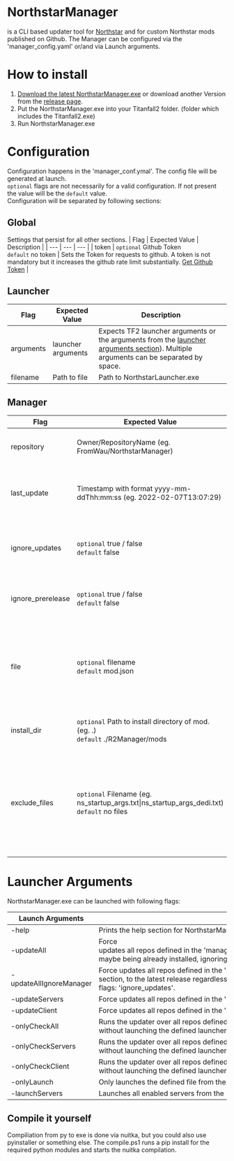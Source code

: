NorthstarManager
====
is a CLI based updater tool for [Northstar](https://github.com/R2Northstar/Northstar) and for custom Northstar mods published on Github. The Manager can be configured via the 'manager_config.yaml' or/and via Launch arguments. <br>

# How to install
1. [Download the latest NorthstarManager.exe](https://github.com/FromWau/NorthstarManager/releases/latest/download/NorthstarManager.exe) or download another Version from the [release page](https://github.com/FromWau/NorthstarManager/releases).
2. Put the NorthstarManager.exe into your Titanfall2 folder. (folder which includes the Titanfall2.exe)
3. Run NorthstarManager.exe

# Configuration
Configuration happens in the 'manager_conf.ymal'. The config file will be generated at launch. <br>
`optional` flags are not necessarily for a valid configuration. If not present the value will be the `default` value.<br>
Configuration will be separated by following sections:

## Global
Settings that persist for all other sections.
| Flag | Expected Value | Description |
| --- | --- | --- |
| token | `optional` Github Token <br> `default` no token | Sets the Token for requests to github. A token is not mandatory but it increases the github rate limit substantially. [Get Github Token](https://github.com/settings/tokens) |

## Launcher
| Flag | Expected Value | Description |
| --- | --- | --- |
| arguments | launcher arguments | Expects TF2 launcher arguments or the arguments from the [launcher arguments section](#launcher-arguments)). Multiple arguments can be separated by space. |
| filename | Path to file | Path to NorthstarLauncher.exe |

## Manager
| Flag | Expected Value | Description |
| --- | --- | --- |
| repository | Owner/RepositoryName (eg. FromWau/NorthstarManager) | Declares the repository of the mod. |
| last_update | Timestamp with format yyyy-mm-ddThh:mm:ss (eg. 2022-02-07T13:07:29) | Defines the Timestamp when repository was updated. |
| ignore_updates | `optional` true / false <br> `default` false | If true the mod with the set flag will not receive updates. |
| ignore_prerelease | `optional` true / false <br> `default` false | If true will ignore releases marked as prerelease. |
| file | `optional` filename <br> `default` mod.json | Sets the filename of the mod. Manager will render mod as corrupted if the file doesn't exist. |
| install_dir | `optional` Path to install directory of mod. (eg. .) <br> `default` ./R2Manager/mods | Defines the install location of the mod. |
| exclude_files | `optional` Filename (eg. ns_startup_args.txt\|ns_startup_args_dedi.txt) <br> `default` no files | Files to be excluded from replacing when installing the new version of a mod. Files will be separated by \|. |

# Launcher Arguments
NorthstarManager.exe can be launched with following flags:

| Launch Arguments | Description |
| --- | --- |
| -help | Prints the help section for NorthstarManager. |
| -updateAll | Force updates all repos defined in the 'manager_config.yaml' to the latest release regardless of the latest release maybe being already installed, ignoring config flags: 'ignore_updates'. |
| -updateAllIgnoreManager | Force updates all repos defined in the 'manager_config.yaml', except the Manager section, to the latest release regardless of the latest release maybe being already installed, ignoring config flags: 'ignore_updates'. |
| -updateServers | Force updates all repos defined in the 'manager_config.yaml' under the Servers section. |
| -updateClient | Force updates all repos defined in the 'manager_config.yaml' under the Manager and Mods section. |
| -onlyCheckAll | Runs the updater over all repos defined in the 'manager_config.yaml' without launching the defined launcher in the 'manager_conf.ymal'. |
| -onlyCheckServers | Runs the updater over all repos defined in the 'manager_config.yaml' under section Servers without launching the defined launcher in the 'manager_conf.ymal'. |
| -onlyCheckClient | Runs the updater over all repos defined in the 'manager_config.yaml' under section Manager and Mods without launching the defined launcher in the 'manager_conf.ymal'. |
| -onlyLaunch | Only launches the defined file from the Launcher section, without checking fpr updates. |
| -launchServers | Launches all enabled servers from the 'manager_config.yaml'. |

## Compile it yourself
Compiliation from py to exe is done via nuitka, but you could also use pyinstaller or something else. The compile.ps1 runs a pip install for the required python modules and starts the nuitka compilation.        
